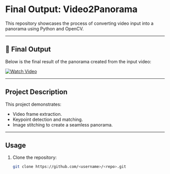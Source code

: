 



# Final Output: Video2Panorama

This repository showcases the process of converting video input into a panorama using Python and OpenCV.

---

## 🎥 Final Output

Below is the final result of the panorama created from the input video:

[![Watch Video](https://via.placeholder.com/800x450.png?text=Watch+Video)](https://github.com/user-attachments/assets/f5f90d16-cc17-421f-b278-f870265197fc)

---

## Project Description

This project demonstrates:
- Video frame extraction.
- Keypoint detection and matching.
- Image stitching to create a seamless panorama.

---

## Usage

1. Clone the repository:
   ```bash
   git clone https://github.com/<username>/<repo>.git
